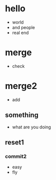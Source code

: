 # hello
- world
- and people
- real end

# merge
- check

# merge2
- add

## something
- what are you doing

## reset1

### commit2

- easy
- fly